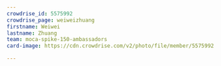 ```yaml
---
crowdrise_id: 5575992
crowdrise_page: weiweizhuang
firstname: Weiwei
lastname: Zhuang
team: moca-spike-150-ambassadors
card-image: https://cdn.crowdrise.com/v2/photo/file/member/5575992

---
```

